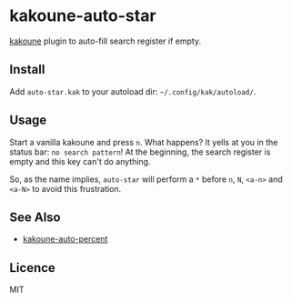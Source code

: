 # kakoune-auto-star

[kakoune](http://kakoune.org) plugin to auto-fill search register if empty.

## Install

Add `auto-star.kak` to your autoload dir: `~/.config/kak/autoload/`.

## Usage

Start a vanilla kakoune and press `n`. What happens? It yells at you
in the status bar: `no search pattern`! At the beginning, the search register
is empty and this key can't do anything.

So, as the name implies, `auto-star` will perform a `*` before `n`, `N`, `<a-n>`
and `<a-N>` to avoid this frustration.

## See Also

- [kakoune-auto-percent](https://github.com/Delapouite/kakoune-auto-percent)

## Licence

MIT
